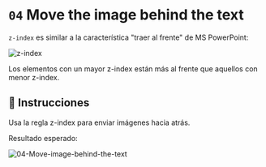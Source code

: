 # `04` Move the image behind the text

`z-index` es similar a la característica "traer al frente" de MS PowerPoint:

![z-index](https://github.com/4GeeksAcademy/layouts-exercises/blob/master/.learn/assets/f4hm3qp.png?raw=true)

Los elementos con un mayor z-index están más al frente que aquellos con menor z-index.

## 📝 Instrucciones

Usa la regla z-index para enviar imágenes hacia atrás.

Resultado esperado:

![04-Move-image-behind-the-text](https://github.com/4GeeksAcademy/css-layouts-tutorial-exercises/blob/master/.learn/assets/z-index.png?raw=true)